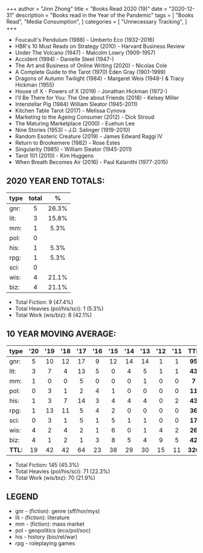 +++ 
author = "Jinn Zhong" 
title = "Books Read 2020 (19)" 
date = "2020-12-31" 
description = "Books read in the Year of the Pandemic" 
tags = [
    "Books Read",
    "Media Consumption",
]
categories = [
    "Unnecessary Tracking",
]
+++
* Foucault's Pendulum (1988) - Umberto Eco (1932-2016)
* HBR's 10 Must Reads on Strategy (2010) - Harvard Business Review
* Under The Volcano (1947) - Malcolm Lowry (1909-1957)
* Accident (1994) - Danielle Steel (1947-) 
* The Art and Business of Online Writing (2020) - Nicolas Cole
* A Complete Guide to the Tarot (1970) Eden Gray (1901-1999)
* Dragons of Autumn Twilight (1984) - Margaret Weis (1948-) & Tracy Hickman (1955)
* House of X - Powers of X (2019) - Jonathan Hickman (1972-)
* I'll Be There for You: The One about Friends (2018) - Kelsey Miller
* Interstellar Pig (1984) William Sleator (1945-2011)
* Kitchen Table Tarot (2017) - Melissa Cynova
* Marketing to the Ageing Consumer (2012) - Dick Stroud
* The Maturing Marketplace (2000) - Euehun Lee
* Nine Stories (1953) - J.D. Salinger (1919-2010)
* Random Esoteric Creature (2019) - James Edward Raggi IV
* Return to Brookemere (1982) - Rose Estes
* Singularity (1985) - William Sleator (1945-2011)
* Tarot 101 (2010) - Kim Huggens
* When Breath Becomes Air (2016) - Paul Kalanithi (1977-2015)

## 2020 YEAR END TOTALS:
|type|total|%|
|---|:---:|:---:|
|gnr:| 5|26.3%|
|lit:| 3|15.8%|
|mm:| 1|5.3%|
|pol:| 0| |
|his:| 1|5.3%|
|rpg:| 1|5.3%|
|sci:| 0| |
|wis:| 4|21.1%|
|biz:| 4|21.1%|

* Total Fiction: 9 (47.4%)
* Total Heavies (pol/his/sci): 1 (5.3%)
* Total Work (wis/biz): 8 (42.1%)

## 10 YEAR MOVING AVERAGE:

|type|'20|'19|'18|'17|'16|'15|'14|'13|'12|'11|TTL|%|
|:---|:---:|:---:|:---:|:---:|:---:|:---:|:---:|:---:|:---:|:---:|:---:|:---:|
|gnr:| 5|10|12|17|9|12|14|14|1|1|**95**|29.7%|
|lit:| 3|7|4|13|5|0|4|5|1|1|**43**|13.4%|
|mm:| 1|0|0|5|0|0|0|1|0|0|**7**|2.2%|
|pol:| 0|3|1|2|4|1|0|0|0|0|**11**|3.4%|
|his:| 1|3|7|14|3|4|4|4|0|2|**43**|12.7%|
|rpg:| 1|13|11|5|4|2|0|0|0|0|**36**|13.4%|
|sci:| 0|3|1|5|1|5|1|1|0|0|**17**|5.3%|
|wis:| 4|2|4|2|1|6|0|1|4|2|**26**|8.1%|
|biz:| 4|1|2|1|3|8|5|4|9|5|**42**|13.1%|
|**TTL:**| 19|42|42|64|23|38|29|30|15|11|**320**| |

* Total Fiction: 145 (45.3%)
* Total Heavies (pol/his/sci): 71 (22.3%)
* Total Work (wis/biz): 70 (21.9%)

## LEGEND
* gnr - (fiction): genre (sff/hor/mys)
* lit - (fiction): literature
* mm - (fiction): mass market
* pol - geopolitics (eco/pol/soc)
* his - history (bio/rel/war)
* rpg - roleplaying games

